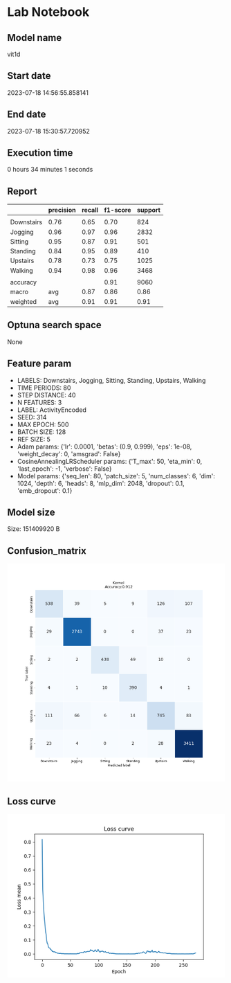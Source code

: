 # Lab Notebook


## Model name
vit1d

## Start date
2023-07-18 14:56:55.858141

## End date
2023-07-18 15:30:57.720952

## Execution time
0 hours 34 minutes 1 seconds

## Report
| | precision | recall | f1-score | support |
| --- | --- | --- | --- | --- |
|  |
| Downstairs | 0.76 | 0.65 | 0.70 | 824 |
| Jogging | 0.96 | 0.97 | 0.96 | 2832 |
| Sitting | 0.95 | 0.87 | 0.91 | 501 |
| Standing | 0.84 | 0.95 | 0.89 | 410 |
| Upstairs | 0.78 | 0.73 | 0.75 | 1025 |
| Walking | 0.94 | 0.98 | 0.96 | 3468 |
|  |
|  accuracy || | 0.91 | 9060 |
| macro | avg | 0.87 | 0.86 | 0.86 | 9060 |
| weighted | avg | 0.91 | 0.91 | 0.91 | 9060 |


## Optuna search space
None

## Feature param
- LABELS: Downstairs, Jogging, Sitting, Standing, Upstairs, Walking
- TIME PERIODS: 80
- STEP DISTANCE: 40
- N FEATURES: 3
- LABEL: ActivityEncoded
- SEED: 314
- MAX EPOCH: 500
- BATCH SIZE: 128
- REF SIZE: 5
- Adam params: {'lr': 0.0001, 'betas': (0.9, 0.999), 'eps': 1e-08, 'weight_decay': 0, 'amsgrad': False}
- CosineAnnealingLRScheduler params: {'T_max': 50, 'eta_min': 0, 'last_epoch': -1, 'verbose': False}
- Model params: {'seq_len': 80, 'patch_size': 5, 'num_classes': 6, 'dim': 1024, 'depth': 6, 'heads': 8, 'mlp_dim': 2048, 'dropout': 0.1, 'emb_dropout': 0.1}

## Model size
Size: 151409920  B

## Confusion_matrix
![alt](./cross-tab.png)

## Loss curve
![alt](./loss.png)
